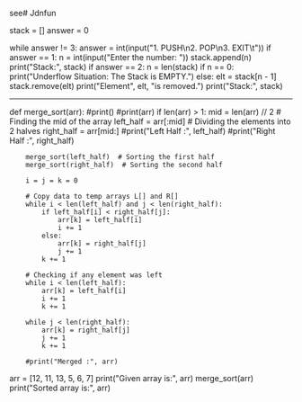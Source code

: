 see# Jdnfun

stack = []
answer = 0

while answer != 3:
    answer = int(input("1. PUSH\n2. POP\n3. EXIT\t"))
    if answer == 1:
        n = int(input("Enter the number: "))
        stack.append(n)
        print("Stack:", stack)
    if answer == 2:
        n = len(stack)
        if n == 0:
            print("Underflow Situation: The Stack is EMPTY.")
        else:
            elt = stack[n - 1]
            stack.remove(elt)
            print("Element", elt, "is removed.")
            print("Stack:", stack)

_________

def merge_sort(arr):
    #print()
    #print(arr)
    if len(arr) > 1:
        mid = len(arr) // 2  # Finding the mid of the array
        left_half = arr[:mid]  # Dividing the elements into 2 halves
        right_half = arr[mid:]
        #print("Left Half :", left_half)
        #print("Right Half :", right_half)

        merge_sort(left_half)  # Sorting the first half
        merge_sort(right_half)  # Sorting the second half

        i = j = k = 0

        # Copy data to temp arrays L[] and R[]
        while i < len(left_half) and j < len(right_half):
            if left_half[i] < right_half[j]:
                arr[k] = left_half[i]
                i += 1
            else:
                arr[k] = right_half[j]
                j += 1
            k += 1

        # Checking if any element was left
        while i < len(left_half):
            arr[k] = left_half[i]
            i += 1
            k += 1

        while j < len(right_half):
            arr[k] = right_half[j]
            j += 1
            k += 1

        #print("Merged :", arr)

arr = [12, 11, 13, 5, 6, 7]
print("Given array is:", arr)
merge_sort(arr)
print("Sorted array is:", arr)
